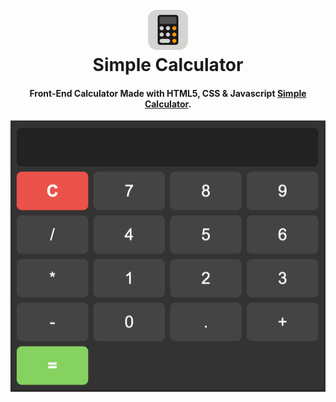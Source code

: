 
<h1 align="center">
  <br>
  <a href="https://pabloasanch.github.io/SimpleCalculator/"><img src="https://github.com/PabloASanch/SimpleCalculator/blob/main/calculator.png"></img></a>
  <br>
  Simple Calculator
  <br>
</h1>

<h4 align="center">Front-End Calculator Made with HTML5, CSS & Javascript <a href="https://pabloasanch.github.io/SimpleCalculator/" target="_blank">Simple Calculator</a>.</h4>


![screenshot](https://github.com/PabloASanch/SimpleCalculator/blob/main/image.png)



